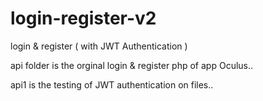 # login-register-v2
login &amp; register ( with JWT Authentication )

api folder is the orginal login & register php of app Oculus..

api1 is the testing of JWT authentication on files..
